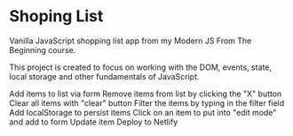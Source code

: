 # Shoping List

Vanilla JavaScript shopping list app from my Modern JS From The Beginning course.

This project is created to focus on working with the DOM, events, state, local storage and other fundamentals of JavaScript.

Add items to list via form
Remove items from list by clicking the "X" button
Clear all items with "clear" button
Filter the items by typing in the filter field
Add localStorage to persist items
Click on an item to put into "edit mode" and add to form
Update item
Deploy to Netlify
